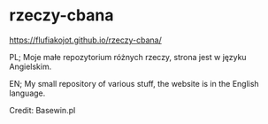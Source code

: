 # rzeczy-cbana

https://flufiakojot.github.io/rzeczy-cbana/

PL;
Moje małe repozytorium różnych rzeczy, strona jest w języku Angielskim.

EN;
My small repository of various stuff, the website is in the English language.

Credit: Basewin.pl